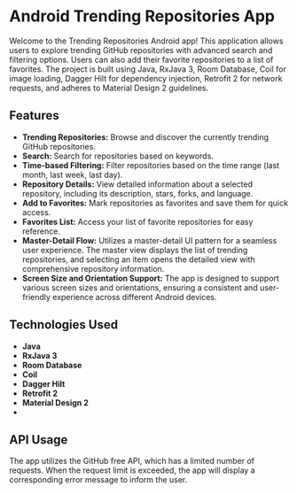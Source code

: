 # Android Trending Repositories App
Welcome to the Trending Repositories Android app! This application allows users to explore trending GitHub repositories with advanced search and filtering options. Users can also add their favorite repositories to a list of favorites. The project is built using Java, RxJava 3, Room Database, Coil for image loading, Dagger Hilt for dependency injection, Retrofit 2 for network requests, and adheres to Material Design 2 guidelines.

## Features

- **Trending Repositories:** Browse and discover the currently trending GitHub repositories.
- **Search:** Search for repositories based on keywords.
- **Time-based Filtering:** Filter repositories based on the time range (last month, last week, last day).
- **Repository Details:** View detailed information about a selected repository, including its description, stars, forks, and language.
- **Add to Favorites:** Mark repositories as favorites and save them for quick access.
- **Favorites List:** Access your list of favorite repositories for easy reference.
- **Master-Detail Flow:** Utilizes a master-detail UI pattern for a seamless user experience. The master view displays the list of trending repositories, and selecting an item opens the detailed view with comprehensive repository information.
- **Screen Size and Orientation Support:** The app is designed to support various screen sizes and orientations, ensuring a consistent and user-friendly experience across different Android devices.

## Technologies Used

- **Java**
- **RxJava 3**
- **Room Database**
- **Coil**
- **Dagger Hilt**
- **Retrofit 2**
- **Material Design 2**
- 
## API Usage

The app utilizes the GitHub free API, which has a limited number of requests. When the request limit is exceeded, the app will display a corresponding error message to inform the user.

